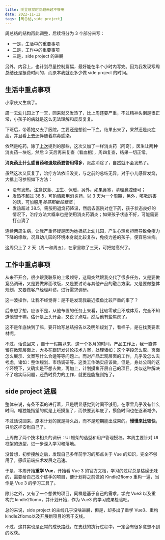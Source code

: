 ```yaml
---
title: 明显感觉时间越来越不够用
date: 2022-11-12
tags: [周总结,side project]
---
```


周总结的结构再此调整，后续将分为 3 个部分来写：
- 一是，生活中的重要事项
- 二是，工作中的重要事项
- 三是，side project 的进展

另外，内容上，也计划尽量控制篇幅，最好能在半个小时内写完。因为我发现写周总结还是挺费时间的，而原本我就没多少做 side project 的时间。

## 生活中重点事项

小家伙又生病了。

周一去幼儿园上了一天，回来就又发热了，比上周还要严重，不过精神头倒是很正常，小孩子的病就是这么无法理解和反反复复。

下班后，带着她又去了医院，主要还是想验一下血，结果出来了，果然还是炎症高，并且看上去还伴随着病毒感染。

依然是吃药，除了[上次](/2022/11/07/week-summary.html)提到的那些，这次又加了一样消炎药（阿奇），医生让两种消炎药一块吃，然后 3 天后再来复查（看血相），周四复查，结果一切正常。

**消炎药比什么感冒药和退烧药要管用得多**，炎症消除了，自然就不会发热了。

虽然这次又反复了，治疗方法依旧没变，与之前的总结无异，对于小儿感冒发烧，大抵上可参照如下方法：
- 没有发热，注意饮食、卫生、保暖，另外，如果鼻塞，清理鼻腔便可；
- 发热不超过 38.5，可酌情服用消炎药，以 3 天为一个周期，另外，咳嗽厉害的话，可加服用*美芬那敏铵糖浆*；
- 发热超过 38.5，需服用退烧药降温，然后去医院对症下药，孩子状态良好的情况下，治疗方法大概率也是使用消炎药消炎；如果孩子状态不好，可能需要打点滴了

连续两周生病，让我严重怀疑是因为她抵抗上幼儿园，产生心理负担而导致免疫力下降的缘故，况且幼儿园的环境本身就比较复杂，免疫力差的孩子，便容易生病。

这周只上了 2 天（周一和周五），在家里歇了三天，可把她高兴了。

## 工作中重点事项
从来不开会，很少跟我联系的上级领导，这周突然跟我交代了很多任务，又是要做竞品调研，又是要做界面改版，又是要讨论与其他产品的融合方案，又是要做整体规划，又要做客户经理拜访，进行需求调研。

这一波操作，让我不经觉得：是不是发现我最近摸鱼比较严重的事了？

后来想了想，应该不是，从他布置的任务上来看，比较零散且不成体系，完全不知道他想干嘛。估计是上头开会，又说了点啥，然后他有些焦虑了。

这不是年底快到了嘛，要开始写总结报告以及明年规划了，看样子，是在找我要素材呢。

不过，话说回来 ，自十一假期以来，这一个多月的时间，产品工作上，我一直停留在微观层面上，大多在跟研发讨论技术方案，处理诸如：这个字段怎么取、页面怎么展示、文案写什么合适等等问题上。而对产品宏观层面的工作，几乎没怎么去考虑，诸如：整体规划、市场调研等。这类工作确实应该做，但是，身处公司的这个环境下，又确实是不想去做，再加上，计划摸鱼开展自己的项目，类似这种解决不了啥实际问题，还费时费力的工作，就更是能拖则拖了。

## side project 进展
整体来说，有条不紊的进行着，只是明显感觉到时间不够用，在家里几乎没有什么时间，唯独能指望的就是上班摸鱼了，而快要到年底了，摸鱼时间也在逐渐减少。

不过话说回来，原本计划的就是持久战，而不是短期能出成果的。**慢慢来比较快**，只能这样安慰自己了。

上周做了两个技术相关的调研：UI 框架的选型和用户管理授权。本周主要针对 UI 框架的选型，进一步深入学习和落地。

没曾想，初步接触之后，发现自己多年前学习的那点关于 Vue 的知识，完全不够用了，感叹前端技术发展之迅速。

于是，本周开始**重学 Vue**，开始看 Vue 3 的官方文档，学习的过程总是枯燥无味的，需要给自己找个练手的项目，便计划将之前做的 Kindle2flomo 重构一遍，当作是 Vue 3 的学习工具了。

除此之外，又有了一个想做的项目，同样是基于自己的需求，学完 Vue3 以及重构完 kindle2flomo，并计划开始，作为 Vue3 的学习成果检验吧。

总的来说，side project 的主线几乎没啥进展，但是，却多出了重学 Vue3、重构 kindle2flomo以及开展新项目的若干支线。

不过，这其实也是正常的成长路线，在支线的执行过程中，一定会有很多意想不到的收获。 
